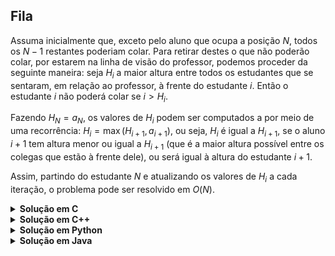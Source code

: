## Fila

Assuma inicialmente que, exceto pelo aluno que ocupa a posição $N$, todos os $N - 1$ restantes
poderiam colar.
Para retirar destes o que não poderão colar, por estarem na linha de visão do professor, podemos
proceder da seguinte maneira: seja $H_i$ a maior altura entre todos os estudantes que se sentaram,
em relação ao professor, à frente do estudante $i$. Então o estudante $i$ não poderá colar se 
$i > H_i$. 

Fazendo $H_N = a_N$, os valores de $H_i$ podem ser computados a por meio de uma recorrência: 
$H_i = \max(H_{i + 1}, a_{i + 1})$, ou seja, $H_i$ é igual a $H_{i + 1}$, se o aluno $i + 1$ tem altura
menor ou igual a $H_{i + 1}$ (que é a maior altura possível entre os colegas que estão à frente dele),
ou será igual à altura do estudante $i + 1$.

Assim, partindo do estudante $N$ e atualizando os valores de $H_i$ a cada iteração, o problema pode
ser resolvido em $O(N)$.

<details>
    <summary><b>Solução em C</b></summary>

```c
#include <stdio.h>

#define MAX 100010

int xs[MAX];

int main()
{
    int N;
    scanf("%d", &N);

    for (int i = 0; i < N; ++i)
        scanf("%d", xs + i);

    int ans = N - 1, max = xs[N - 1];

    for (int i = N - 2; i >= 0; --i)
    {
        if (xs[i] > max)
        {
            --ans;
            max = xs[i];
        }
    }

    printf("%d\n", ans);

    return 0;
}
```
</details>


<details>
    <summary><b>Solução em C++</b></summary>

```cpp
#include <bits/stdc++.h>

using namespace std;

auto solve(int N, vector<int>& xs)
{
    reverse(xs.begin(), xs.end());

    auto ans = N, h = 0;

    for (auto x : xs)
    {
        ans -= x > h ? 1 : 0;
        h = max(h, x);
    }

    return ans;
}

int main()
{
    ios::sync_with_stdio(false);
    cin.tie(NULL);

    int N;
    cin >> N;

    vector<int> xs(N);

    for (auto& x : xs)
        cin >> x;

    cout << solve(N, xs) << '\n';

    return 0;
}
```
</details>

<details>
    <summary><b>Solução em Python</b></summary>

```Python
N = int(input())
hs = list(map(int, input().split()))[::-1]

ans = N
best = 0

for h in hs:
    if h > best:
        ans -= 1
        best = h

print(ans)
```
</details>

<details>
    <summary><b>Solução em Java</b></summary>

```Java
import java.io.InputStreamReader;
import java.io.BufferedReader;
import java.util.Arrays;

public class solution {
    public static void main(String[] args) {
        BufferedReader reader = new BufferedReader(new InputStreamReader(System.in));

        int N = 0;
        int[] xs = null;

        try {
            String line = reader.readLine();
            N = Integer.parseInt(line);

            line = reader.readLine();
            xs = Arrays.stream(line.split(" "))
                             .mapToInt(Integer::parseInt)
                             .toArray();
        } catch (Exception ex) {
        }

        int ans = N - 1, h = xs[N - 1];

        for (int i = N - 2; i >= 0; --i) {
            if (xs[i] > h) {
                h = xs[i];
                ans -= 1;
            }
        }

        System.out.println(ans);
    }
}
```
</details>
